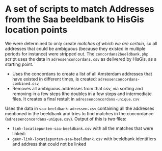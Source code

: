 # A set of scripts to match Addresses from the Saa beeldbank to HisGis location points 

We were determined to only create *matches of which we are certain*, so all addresses that could be ambiguous (because they existed in multiple periods for instance) were stripped out. 
The `concordans2beeldbank.php` script uses the  data in `adressenconcordans.csv` as delivered by HisGis, as a starting point.

* Uses the concordans to create a list of all Amsterdam addresses that have existed in different times, is created: `adressenconcordans-combined.csv` 
* Removes all ambiguous addresses from that csv, via sorting and removing in a few steps Ithe doubles in a few steps and intermediate files. It creates a final restult in `adressenconcordans-unique.csv`

Uses the data in `saa-beeldbank-adressen.csv` containing all the addresses mentioned in the beeldbank and tries to find matches in the concordance (`adressenconcordans-unique.csv`).
Output of this is two files:
 - `link-locatiepunten-saa-beeldbank.csv` with all the matches that were linked:
 - `geen-link-locatiepunten-saa-beeldbank.csv` with beeldbank identifiers and address that could not be linked
 